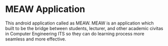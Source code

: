 # MEAW Application
This android application called as MEAW. MEAW is an application which built to be the bridge between students, lecturer, and other academic civitas in Computer Engineering ITS so they can do learning process more seamless and more effective.
